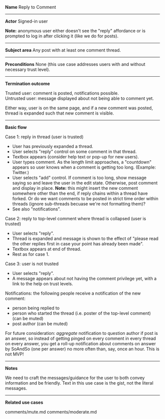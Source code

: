 **Name**
Reply to Comment

----

**Actor**
Signed-in user

**Note:** anonymous user either doesn't see the "reply" affordance or is prompted to log in after clicking it (like we do for posts).

----

**Subject area**
Any post with at least one comment thread.

----

**Preconditions**
None (this use case addresses users with and without necessary trust level).

----

**Termination outcome**

Trusted user: comment is posted, notifications possible.  
Untrusted user: message displayed about not being able to comment yet.

Either way, user is on the same page, and if a new comment was posted, thread is expanded such that new comment is visible.

----

**Basic flow**

Case 1: reply in thread (user is trusted)

- User has previously expanded a thread.
- User selects "reply" control on some comment in that thread.
- Textbox appears (consider help text or pop-up for new users).
- User types comment.  As the length limit approaches, a "countdown" appears so user knows when a comment is getting too long.  (Example: Twitter.)
- User selects "add" control.  If comment is too long, show message saying so and leave the user in the edit state.  Otherwise, post comment and display in place.  **Note:** this might insert the new comment somewhere other than the end, if reply chains within a thread have forked.  Or do we want comments to be posted in strict time order within threads (ignore sub-threads becuase we're not formatting them)?
- See also "notifications".

Case 2: reply to top-level comment where thread is collapsed (user is trusted)
- User selects "reply".
- Thread is expanded and message is shown to the effect of "please read the other replies first in case your point has already been made".
- Textbox appears at end of thread.
- Rest as for case 1.

Case 3: user is not trusted
- User selects "reply".
- A message appears about not having the comment privilege yet, with a link to the help on trust levels.

Notifications: the following people receive a notification of the new comment:
- person being replied to
- person who started the thread (i.e. poster of the top-level comment) (can be muted)
- post author (can be muted)

For future consideration: *aggregate* notification to question author if post is an answer, so instead of getting pinged on every comment in every thread on every answer, you get a roll-up notification about comments on answer by SoAndSo (one per answer) no more often than, say, once an hour.  This is not MVP!


----

**Notes**

We need to craft the messages/guidance for the user to both convey information and be friendly.  Text in this use case is the gist, not the literal messages.

----

**Related use cases**

comments/mute.md
comments/moderate.md



